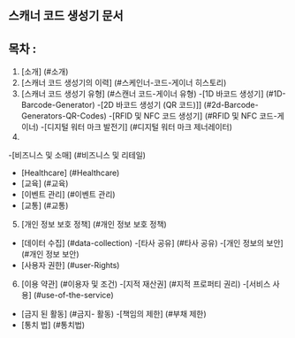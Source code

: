 ## 스캐너 코드 생성기 문서
## 목차 :
1. [소개] (#소개)
2. [스캐너 코드 생성기의 이력] (#스케인너-코드-게이너 히스토리)
3. [스캐너 코드 생성기 유형] (#스캔너 코드-게이너 유형)
-[1D 바코드 생성기] (#1D-Barcode-Generator)
-[2D 바코드 생성기 (QR 코드)]] (#2d-Barcode-Generators-QR-Codes)
-[RFID 및 NFC 코드 생성기] (#RFID 및 NFC 코드-게이너)
-[디지털 워터 마크 발전기] (#디지털 워터 마크 제너레이터)
4.
-[비즈니스 및 소매] (#비즈니스 및 리테일)
- [Healthcare] (#Healthcare)
- [교육] (#교육)
- [이벤트 관리] (#이벤트 관리)
- [교통] (#교통)
5. [개인 정보 보호 정책] (#개인 정보 보호 정책)
- [데이터 수집] (#data-collection)
-[타사 공유] (#타사 공유)
-[개인 정보의 보안] (#개인 정보 보안)
- [사용자 권한] (#user-Rights)
6. [이용 약관] (#이용자 및 조건)
-[지적 재산권] (#지적 프로퍼티 권리)
-[서비스 사용] (#use-of-the-service)
- [금지 된 활동] (#금지- 활동)
-[책임의 제한] (#부채 제한)
- [통치 법] (#통치법)